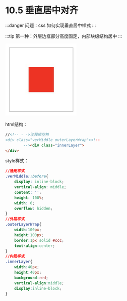 # 10.5 垂直居中对齐

:::danger 问题：css 如何实现垂直居中样式
:::

:::tip 第一种：外层边框部分高度固定，内部块级结构居中
:::

![](./media/c6e810142ae4a69a457b64a39ebb19d8_226x228.jpeg)

html结构：

```html
//<!-- - ->注释掉空格
<div class="verMiddle outerLayerWrap"><!--
        --><div class="innerLayer">
</div>
```

style样式：

```css
//通用样式
.verMiddle::before{
    display: inline-block;
    vertical-align: middle;
    content: '';
    height: 100%;
    width: 0;
    overflow: hidden;
}
//外层样式
.outerLayerWrap{
    width:100px;
    height:100px;
    border:1px solid #ccc;
    text-align:center;
}
//内层样式
.innerLayer{
    width:40px;
    height:40px;
    background:red;
    vertical-align:middle;
    display:inline-block;
}
```
